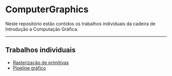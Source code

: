 # ComputerGraphics

Neste repositório estão contidos os trabalhos individuais da cadeira de Introdução a Computação Gráfica.

---

## Trabalhos individuais

* [Rasterização de primitivas](https://github.com/caiomcg/ComputerGraphics/tree/master/TI-1)
* [Pipeline gráfico](https://github.com/caiomcg/ComputerGraphics/tree/master/TI-2)
